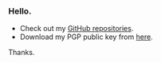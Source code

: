 ### Hello.

* Check out my [GitHub repositories](http://link.iamblogger.net/githubrepos).
* Download my PGP public key from [here](http://link.iamblogger.net/pgppublic).

Thanks.
